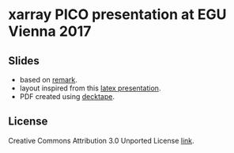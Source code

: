 # xarray PICO presentation at EGU Vienna 2017

## Slides

- based on [remark](https://github.com/gnab/remark).
- layout inspired from this
  [latex presentation](https://github.com/snowtechblog/pico-latex-presentation).
- PDF created using [decktape](https://github.com/astefanutti/decktape).

## License

Creative Commons Attribution 3.0 Unported License
[link](https://creativecommons.org/licenses/by/3.0/legalcode).
